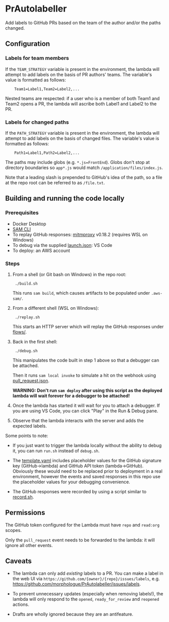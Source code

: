 # PrAutolabeller
Add labels to GitHub PRs based on the team of the author and/or the paths changed.

## Configuration
### Labels for team members
If the `TEAM_STRATEGY` variable is present in the environment, the lambda will attempt to add labels on the basis of PR authors' teams. The variable's value is formatted as follows:

        Team1=Label1,Team2=Label2,...

Nested teams are respected: if a user who is a member of both Team1 and Team2 opens a PR, the lambda will ascribe both Label1 and Label2 to the PR.

### Labels for changed paths
If the `PATH_STRATEGY` variable is present in the environment, the lambda will attempt to add labels on the basis of changed files. The variable's value is formatted as follows:

        Path1=Label1,Path2=Label2,...

The paths may include globs (e.g. `*.js=FrontEnd`). Globs don't stop at directory boundaries so `app*.js` would match `/application/files/index.js`.

Note that a leading slash is prepended to GitHub's idea of the path, so a file at the repo root can be referred to as `/file.txt`.

## Building and running the code locally

### Prerequisites
* Docker Desktop
* [SAM CLI](https://docs.aws.amazon.com/serverless-application-model/latest/developerguide/serverless-sam-cli-install.html)
* To replay GitHub responses: [mitmproxy](https://docs.mitmproxy.org/stable/overview-installation/) v0.18.2 (requires WSL on Windows)
* To debug via the supplied [launch.json](.vscode/launch-json): VS Code
* To deploy: an AWS account

### Steps
1. From a shell (or Git bash on Windows) in the repo root:

        ./build.sh

    This runs `sam build`, which causes artifacts to be populated under `.aws-sam/`.

1. From a different shell (WSL on Windows):

        ./replay.sh

    This starts an HTTP server which will replay the GitHub responses under [flows/](flows/).

1. Back in the first shell:

        ./debug.sh

    This manipulates the code built in step 1 above so that a debugger can be attached.

    Then it runs `sam local invoke` to simulate a hit on the webhook using [pull_request.json](events/pull_request.json).

    **WARNING: Don't run `sam deploy` after using this script as the deployed lambda will wait forever for a debugger to be attached!**

1. Once the lambda has started it will wait for you to attach a debugger. If you are using VS Code, you can click "Play" in the Run & Debug pane.

1. Observe that the lambda interacts with the server and adds the expected labels.

Some points to note:

* If you just want to trigger the lambda locally without the ability to debug it, you can run `run.sh` instead of `debug.sh`.

* The [template.yaml](template.yaml) includes placeholder values for the GitHub signature key (GitHub->lambda) and GitHub API token (lambda->GitHub). Obviously these would need to be replaced prior to deployment in a real environment, however the events and saved responses in this repo use the placeholder values for your debugging convenience.

* The GitHub responses were recorded by using a script similar to [record.sh](record.sh).

## Permissions
The GitHub token configured for the Lambda must have `repo` and `read:org` scopes.

Only the `pull_request` event needs to be forwarded to the lambda: it will ignore all other events.

## Caveats
* The lambda can only add _existing_ labels to a PR. You can make a label in the web UI via `https://github.com/{owner}/{repo}/issues/labels`, e.g. https://github.com/morphologue/PrAutolabeller/issues/labels.

* To prevent unnecessary updates (especially when removing labels!), the lambda will only respond to the `opened`, `ready_for_review` and `reopened` actions.

* Drafts are wholly ignored because they are an antifeature.
